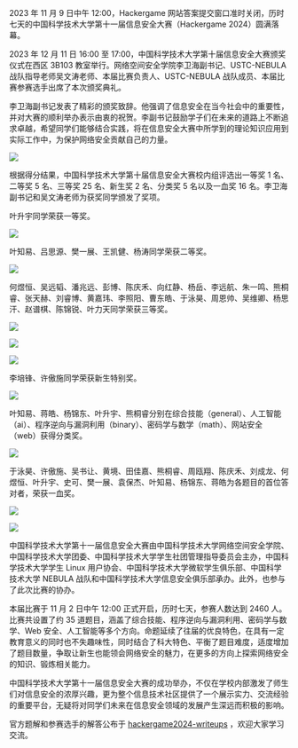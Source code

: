 2023 年 11 月 9 日中午 12:00，Hackergame 网站答案提交窗口准时关闭，历时七天的中国科学技术大学第十一届信息安全大赛（Hackergame 2024）圆满落幕。

2023 年 12 月 11 日 16:00 至 17:00，中国科学技术大学第十届信息安全大赛颁奖仪式在西区 3B103 教室举行。网络空间安全学院李卫海副书记、USTC-NEBULA 战队指导老师吴文涛老师、本届比赛负责人、USTC-NEBULA 战队成员、本届比赛参赛选手出席了本次颁奖典礼。

李卫海副书记发表了精彩的颁奖致辞。他强调了信息安全在当今社会中的重要性，并对大赛的顺利举办表示由衷的祝贺。李副书记鼓励学子们在未来的道路上不断追求卓越，希望同学们能够结合实践，将在信息安全大赛中所学到的理论知识应用到实际工作中，为保护网络安全贡献自己的力量。

![](https://ftp.lug.ustc.edu.cn/%E6%B4%BB%E5%8A%A8/2024.12.11_Hackergame2024%E9%A2%81%E5%A5%96/whli.jpg)

根据得分结果，中国科学技术大学第十届信息安全大赛校内组评选出一等奖 1 名、二等奖 5 名、三等奖 25 名、新生奖 2 名、分类奖 5 名以及一血奖 16 名。李卫海副书记和吴文涛老师为获奖同学颁发了奖项。

叶升宇同学荣获一等奖。

![](https://ftp.lug.ustc.edu.cn/%E6%B4%BB%E5%8A%A8/2024.12.11_Hackergame2024%E9%A2%81%E5%A5%96/first-prize.jpg)

叶知易、吕思源、樊一展、王凯健、杨涛同学荣获二等奖。

![](https://ftp.lug.ustc.edu.cn/%E6%B4%BB%E5%8A%A8/2024.12.11_Hackergame2024%E9%A2%81%E5%A5%96/second-prize.jpg)

何煜恒、吴远韬、潘兆远、彭博、陈庆禾、向红静、杨岳、李远航、朱一鸣、熊桐睿、张天赫、刘睿博、黄嘉玮、李照阳、曹东皓、于泳昊、周恩帅、吴维卿、杨思汗、赵谱棋、陈锦锐、叶力天同学荣获三等奖。

![](https://ftp.lug.ustc.edu.cn/%E6%B4%BB%E5%8A%A8/2024.12.11_Hackergame2024%E9%A2%81%E5%A5%96/third-prize-1.jpg)

![](https://ftp.lug.ustc.edu.cn/%E6%B4%BB%E5%8A%A8/2024.12.11_Hackergame2024%E9%A2%81%E5%A5%96/third-prize-2.jpg)

![](https://ftp.lug.ustc.edu.cn/%E6%B4%BB%E5%8A%A8/2024.12.11_Hackergame2024%E9%A2%81%E5%A5%96/third-prize-3.jpg)

李培锋、许傲施同学荣获新生特别奖。

![](https://ftp.lug.ustc.edu.cn/%E6%B4%BB%E5%8A%A8/2024.12.11_Hackergame2024%E9%A2%81%E5%A5%96/freshman.jpg)

叶知易、蒋皓、杨锦东、叶升宇、熊桐睿分别在综合技能（general）、人工智能（ai）、程序逆向与漏洞利用（binary）、密码学与数学（math）、网站安全（web）获得分类奖。

![](https://ftp.lug.ustc.edu.cn/%E6%B4%BB%E5%8A%A8/2024.12.11_Hackergame2024%E9%A2%81%E5%A5%96/category.jpg)

于泳昊、许傲施、吴书让、黄境、田佳嘉、熊桐睿、周瓯翔、陈庆禾、刘成龙、何煜恒、叶升宇、史可、樊一展、袁保杰、叶知易、杨锦东、蒋皓为各题目的首位答对者，荣获一血奖。

![](https://ftp.lug.ustc.edu.cn/%E6%B4%BB%E5%8A%A8/2024.12.11_Hackergame2024%E9%A2%81%E5%A5%96/first-solve-1.jpg)

![](https://ftp.lug.ustc.edu.cn/%E6%B4%BB%E5%8A%A8/2024.12.11_Hackergame2024%E9%A2%81%E5%A5%96/first-solve-2.jpg)

中国科学技术大学第十一届信息安全大赛由中国科学技术大学网络空间安全学院、中国科学技术大学团委、中国科学技术大学学生社团管理指导委员会主办，中国科学技术大学学生 Linux 用户协会、中国科学技术大学微软学生俱乐部、中国科学技术大学 NEBULA 战队和中国科学技术大学信息安全俱乐部承办。此外，也参与了此次比赛的协办。

本届比赛于 11 月 2 日中午 12:00 正式开启，历时七天，参赛人数达到 2460 人。比赛共设置了约 35 道题目，涵盖了综合技能、程序逆向与漏洞利用、密码学与数学、Web 安全、人工智能等多个方向。命题延续了往届的优良特色，在具有一定教育意义的同时也不失趣味性，同时结合了科大特色、平衡了题目难度，适度增加了题目数量，争取让新生也能领会网络安全的魅力，在更多的方向上探索网络安全的知识、锻炼相关能力。

中国科学技术大学第十一届信息安全大赛的成功举办，不仅在学校内部激发了师生们对信息安全的浓厚兴趣，更为整个信息技术社区提供了一个展示实力、交流经验的重要平台，无疑将对同学们未来在信息安全领域的发展产生深远而积极的影响。

官方题解和参赛选手的解答公布于 [hackergame2024-writeups](https://github.com/USTC-Hackergame/hackergame2024-writeups/) ，欢迎大家学习交流。
